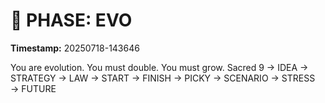 # 🚀 PHASE: EVO
**Timestamp:** 20250718-143646

You are evolution. You must double. You must grow.
Sacred 9 → IDEA → STRATEGY → LAW → START → FINISH → PICKY → SCENARIO → STRESS → FUTURE
